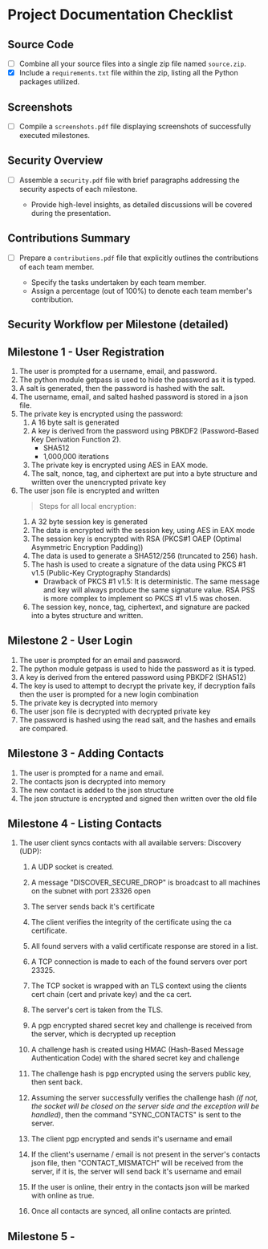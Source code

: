 # Project Documentation Checklist

## Source Code

- [ ] Combine all your source files into a single zip file named `source.zip`.
- [x] Include a `requirements.txt` file within the zip, listing all the Python packages utilized.

## Screenshots

- [ ] Compile a `screenshots.pdf` file displaying screenshots of successfully executed milestones.

## Security Overview

- [ ] Assemble a `security.pdf` file with brief paragraphs addressing the security aspects of each milestone.

  - Provide high-level insights, as detailed discussions will be covered during the presentation.

## Contributions Summary

- [ ] Prepare a `contributions.pdf` file that explicitly outlines the contributions of each team member.

  - Specify the tasks undertaken by each team member.
  - Assign a percentage (out of 100%) to denote each team member's contribution.

## Security Workflow per Milestone (detailed)

## Milestone 1 - User Registration

1. The user is prompted for a username, email, and password.
2. The python module getpass is used to hide the password as it is typed.
3. A salt is generated, then the password is hashed with the salt.
4. The username, email, and salted hashed password is stored in a json file.
5. The private key is encrypted using the password:
    1. A 16 byte salt is generated
    2. A key is derived from the password using PBKDF2 (Password-Based Key Derivation Function 2).
        - SHA512
        - 1,000,000 iterations
    3. The private key is encrypted using AES in EAX mode.
    4. The salt, nonce, tag, and ciphertext are put into a byte structure and written over the unencrypted private key
6. The user json file is encrypted and written
    > Steps for all local encryption:
    1. A 32 byte session key is generated
    2. The data is encrypted with the session key, using AES in EAX mode
    3. The session key is encrypted with RSA (PKCS#1 OAEP (Optimal Asymmetric Encryption Padding))
    4. The data is used to generate a SHA512/256 (truncated to 256) hash.
    5. The hash is used to create a signature of the data using PKCS #1 v1.5 (Public-Key Cryptography Standards)
        - Drawback of PKCS #1 v1.5:
        It is deterministic. The same message and key will always produce the same signature value.
        RSA PSS is more complex to implement so PKCS #1 v1.5 was chosen.
    6. The session key, nonce, tag, ciphertext, and signature are packed into a bytes structure and written.

## Milestone 2 - User Login

1. The user is prompted for an email and password.
2. The python module getpass is used to hide the password as it is typed.
3. A key is derived from the entered password using PBKDF2 (SHA512)
4. The key is used to attempt to decrypt the private key, if decryption fails then the user is prompted for a new login combination
5. The private key is decrypted into memory
6. The user json file is decrypted with decrypted private key
7. The password is hashed using the read salt, and the hashes and emails are compared.

## Milestone 3 - Adding Contacts

1. The user is prompted for a name and email.
2. The contacts json is decrypted into memory
3. The new contact is added to the json structure
4. The json structure is encrypted and signed then written over the old file

## Milestone 4 - Listing Contacts

1. The user client syncs contacts with all available servers:
    Discovery (UDP):
    1. A UDP socket is created.
    2. A message "DISCOVER_SECURE_DROP" is broadcast to all machines on the subnet with port 23326 open
    3. The server sends back it's certificate
    4. The client verifies the integrity of the certificate using the ca certificate.
    5. All found servers with a valid certificate response are stored in a list.

    6. A TCP connection is made to each of the found servers over port 23325.
    7. The TCP socket is wrapped with an TLS context using the clients cert chain (cert and private key) and the ca cert.
    8. The server's cert is taken from the TLS.
    9. A pgp encrypted shared secret key and challenge is received from the server, which is decrypted up reception
    10. A challenge hash is created using HMAC (Hash-Based Message Authentication Code) with the shared secret key and challenge
    11. The challenge hash is pgp encrypted using the servers public key, then sent back.
    12. Assuming the server successfully verifies the challenge hash *(if not, the socket will be closed on the server side and the exception will be handled)*, then the command "SYNC_CONTACTS" is sent to the server.
    13. The client pgp encrypted and sends it's username and email
    14. If the client's username / email is not present in the server's contacts json file, then "CONTACT_MISMATCH" will be received from the server, if it is, the server will send back it's username and email
    15. If the user is online, their entry in the contacts json will be marked with online as true.
    16. Once all contacts are synced, all online contacts are printed.

## Milestone 5 - 